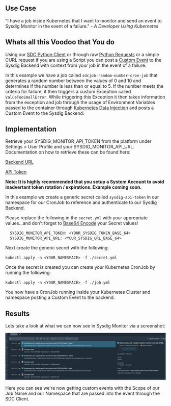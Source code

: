 ## Use Case ##

"I have a job inside Kubernetes that I want to monitor and send an event to Sysdig Monitor in the event of a failure." - _A Developer Using Kubernetes_


## Whats all this Voodoo that You do ##


Using our [SDC Python Client](https://docs.sysdig.com/en/docs/developer-tools/sysdig-python-client/) or through raw [Python Requests](https://docs.python-requests.org/en/latest/) or a simple CURL request if you are using a Script you can post a [Custom Event](https://docs.sysdig.com/en/docs/sysdig-monitor/events/custom-events/) to the Sysdig Backend with context from your job in the event of a failure.


In this example we have a job called `sdcjob-random-number-cron-job` that generates a random number between the values of 0 and 10 and determines if the number is less than or equal to 5. If the number meets the criteria for failure, it then triggers a custom Exception called `ValueTooSmallError`. While triggering this Exception it then takes information from the exception and job through the usage of Environment Variables passed to the container through [Kubernetes Data Injection](https://kubernetes.io/docs/tasks/inject-data-application/environment-variable-expose-pod-information/) and posts a Custom Event to the Sysdig Backend.


## Implementation ##


Retrieve your SYSDIG_MONITOR_API_TOKEN from the platform under Settings > User Profile and your SYSDIG_MONITOR_API_URL. Documentation on how to retrieve these can be found here:


[Backend URL](https://docs.sysdig.com/en/docs/administration/saas-regions-and-ip-ranges/#saas-regions-and-ip-ranges)


[API Token](https://docs.sysdig.com/en/docs/administration/administration-settings/user-profile-and-password/retrieve-the-sysdig-api-token/)

**Note: It is highly recommended that you setup a System Account to avoid inadvertant token rotation / expirations. Example coming soon.**

In this example we create a generic secret called `sysdig-api-token` in our namespace for our CronJob to reference and authenticate to our Sysdig Backend.

Please replace the following in the `secret.yml` with your appropriate values...and don't forget to [Base64 Encode](https://linux.die.net/man/1/base64) your Secret values!

```
  SYSDIG_MONITOR_API_TOKEN: <YOUR_SYSDIG_TOKEN_BASE_64>
  SYSDIG_MONITOR_API_URL: <YOUR_SYSDIG_URL_BASE_64>
```

Next create the generic secret with the following:

```
kubectl apply -n <YOUR_NAMESPACE> -f ./secret.yml
```

Once the secret is created you can create your Kubernetes CronJob by running the following:

```
kubectl apply -n <YOUR_NAMESPACE> -f ./job.yml
```

You now have a CronJob running inside your Kubernetes Cluster and namespace posting a Custom Event to the backend.

## Results ## 

Lets take a look at what we can now see in Sysdig Monitor via a screenshot:

![Custom Events](./custom_events.png "Custom Events")

Here you can see we're now getting custom events with the Scope of our Job Name and our Namespace that are passed into the event through the SDC Client.